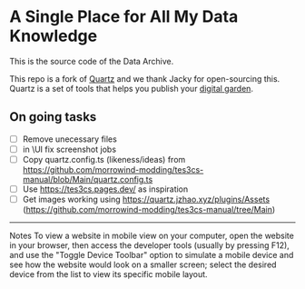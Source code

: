 # A Single Place for All My Data Knowledge

This is the source code of the Data Archive.

This repo is a fork of [Quartz](https://github.com/jackyzha0/quartz) and we thank Jacky for open-sourcing this. Quartz is a set of tools that helps you publish your [digital garden](https://jzhao.xyz/posts/networked-thought).


## On going tasks

- [ ] Remove unecessary files
- [ ] in \UI fix screenshot jobs
- [ ] Copy quartz.config.ts (likeness/ideas) from https://github.com/morrowind-modding/tes3cs-manual/blob/Main/quartz.config.ts
- [ ]  Use https://tes3cs.pages.dev/ as inspiration
- [ ]  Get images working using https://quartz.jzhao.xyz/plugins/Assets (https://github.com/morrowind-modding/tes3cs-manual/tree/Main)

--- 
Notes
To view a website in mobile view on your computer, open the website in your browser, then access the developer tools (usually by pressing F12), and use the "Toggle Device Toolbar" option to simulate a mobile device and see how the website would look on a smaller screen; select the desired device from the list to view its specific mobile layout. 

